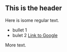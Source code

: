 ## This is the header

Here is isome regular text.

* bullet 1
* bulet 2
[Link to Google](http://www.google.com)

More text.

